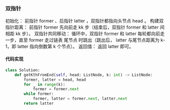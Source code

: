 ## 


### 双指针
初始化： 前指针 former 、后指针 latter ，双指针都指向头节点 head​ 。
构建双指针距离： 前指针 former 先向前走 kk 步（结束后，双指针 former 和 latter 间相距 kk 步）。
双指针共同移动： 循环中，双指针 former 和 latter 每轮都向前走一步，直至 former 走过链表 尾节点 时跳出（跳出后， latter 与尾节点距离为 k-1，即 latter 指向倒数第 k 个节点）。
返回值： 返回 latter 即可。


#### 代码实现
```python
class Solution:
    def getKthFromEnd(self, head: ListNode, k: int) -> ListNode:
        former, latter = head, head
        for _ in range(k):
            former = former.next
        while former:
            former, latter = former.next, latter.next
        return latter
```


